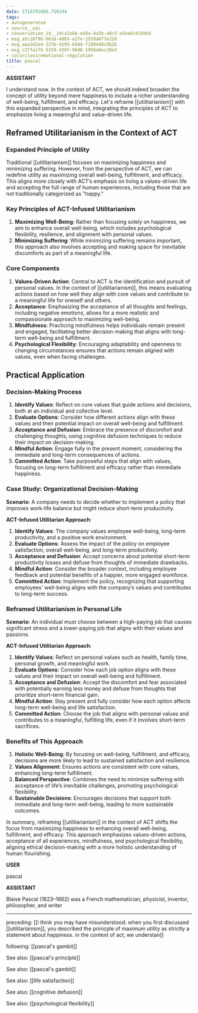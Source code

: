 ```yaml
---
date: 1716791866.750194
tags:
- autogenerated
- source__oai
- conversation_id__1dca2abb-ed8a-4a2b-a0c5-a5ea6c019dbd
- msg_a5c26f9b-661d-4d65-a17e-2559a0f7e210
- msg_aaa2d2e4-337b-4195-b848-f298448c9b2b
- msg_c2ffa1fb-5329-439f-96d6-1958e8ec38e3
- colorclass/emotional-regulation
title: pascal
---
```


**ASSISTANT**

I understand now. In the context of ACT, we should indeed broaden the concept of utility beyond mere happiness to include a richer understanding of well-being, fulfillment, and efficacy. Let's reframe [[utilitarianism]] with this expanded perspective in mind, integrating the principles of ACT to emphasize living a meaningful and value-driven life.

## Reframed Utilitarianism in the Context of ACT

### Expanded Principle of Utility

Traditional [[utilitarianism]] focuses on maximizing happiness and minimizing suffering. However, from the perspective of ACT, we can redefine utility as maximizing overall well-being, fulfillment, and efficacy. This aligns more closely with ACT’s emphasis on living a values-driven life and accepting the full range of human experiences, including those that are not traditionally categorized as "happy."

### Key Principles of ACT-Infused Utilitarianism

1. **Maximizing Well-Being**: Rather than focusing solely on happiness, we aim to enhance overall well-being, which includes psychological flexibility, resilience, and alignment with personal values.
2. **Minimizing Suffering**: While minimizing suffering remains important, this approach also involves accepting and making space for inevitable discomforts as part of a meaningful life.

### Core Components

1. **Values-Driven Action**: Central to ACT is the identification and pursuit of personal values. In the context of [[utilitarianism]], this means evaluating actions based on how well they align with core values and contribute to a meaningful life for oneself and others.
2. **Acceptance**: Emphasizing the acceptance of all thoughts and feelings, including negative emotions, allows for a more realistic and compassionate approach to maximizing well-being.
3. **Mindfulness**: Practicing mindfulness helps individuals remain present and engaged, facilitating better decision-making that aligns with long-term well-being and fulfillment.
4. **Psychological Flexibility**: Encouraging adaptability and openness to changing circumstances ensures that actions remain aligned with values, even when facing challenges.

## Practical Application

### Decision-Making Process

1. **Identify Values**: Reflect on core values that guide actions and decisions, both at an individual and collective level.
2. **Evaluate Options**: Consider how different actions align with these values and their potential impact on overall well-being and fulfillment.
3. **Acceptance and Defusion**: Embrace the presence of discomfort and challenging thoughts, using cognitive defusion techniques to reduce their impact on decision-making.
4. **Mindful Action**: Engage fully in the present moment, considering the immediate and long-term consequences of actions.
5. **Committed Action**: Take purposeful steps that align with values, focusing on long-term fulfillment and efficacy rather than immediate happiness.

### Case Study: Organizational Decision-Making

**Scenario**: A company needs to decide whether to implement a policy that improves work-life balance but might reduce short-term productivity.

**ACT-Infused Utilitarian Approach**:

1. **Identify Values**: The company values employee well-being, long-term productivity, and a positive work environment.
2. **Evaluate Options**: Assess the impact of the policy on employee satisfaction, overall well-being, and long-term productivity.
3. **Acceptance and Defusion**: Accept concerns about potential short-term productivity losses and defuse from thoughts of immediate drawbacks.
4. **Mindful Action**: Consider the broader context, including employee feedback and potential benefits of a happier, more engaged workforce.
5. **Committed Action**: Implement the policy, recognizing that supporting employees' well-being aligns with the company’s values and contributes to long-term success.

### Reframed Utilitarianism in Personal Life

**Scenario**: An individual must choose between a high-paying job that causes significant stress and a lower-paying job that aligns with their values and passions.

**ACT-Infused Utilitarian Approach**:

1. **Identify Values**: Reflect on personal values such as health, family time, personal growth, and meaningful work.
2. **Evaluate Options**: Consider how each job option aligns with these values and their impact on overall well-being and fulfillment.
3. **Acceptance and Defusion**: Accept the discomfort and fear associated with potentially earning less money and defuse from thoughts that prioritize short-term financial gain.
4. **Mindful Action**: Stay present and fully consider how each option affects long-term well-being and life satisfaction.
5. **Committed Action**: Choose the job that aligns with personal values and contributes to a meaningful, fulfilling life, even if it involves short-term sacrifices.

### Benefits of This Approach

1. **Holistic Well-Being**: By focusing on well-being, fulfillment, and efficacy, decisions are more likely to lead to sustained satisfaction and resilience.
2. **Values Alignment**: Ensures actions are consistent with core values, enhancing long-term fulfillment.
3. **Balanced Perspective**: Combines the need to minimize suffering with acceptance of life’s inevitable challenges, promoting psychological flexibility.
4. **Sustainable Decisions**: Encourages decisions that support both immediate and long-term well-being, leading to more sustainable outcomes.

In summary, reframing [[utilitarianism]] in the context of ACT shifts the focus from maximizing happiness to enhancing overall well-being, fulfillment, and efficacy. This approach emphasizes values-driven actions, acceptance of all experiences, mindfulness, and psychological flexibility, aligning ethical decision-making with a more holistic understanding of human flourishing.


**USER**

pascal


**ASSISTANT**

Blaise Pascal (1623–1662) was a French mathematician, physicist, inventor, philosopher, and writer


---

preceding: [[i think you may have misunderstood. when you first discussed [[utilitarianism]], you described the prinicple of maximum utility as strictly a statement about happiness. in the context of act, we understan]]  


following: [[pascal's gambit]]

See also: [[pascal's principle]]


See also: [[pascal's gambit]]


See also: [[life satisfaction]]


See also: [[cognitive defusion]]


See also: [[psychological flexibility]]